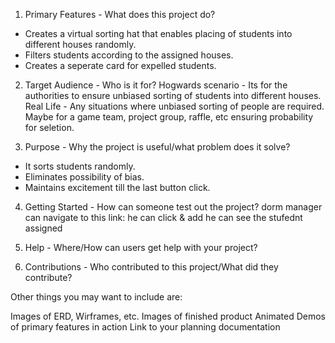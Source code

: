 1. Primary Features - What does this project do?
- Creates a virtual sorting hat that enables placing of students into different houses randomly.
- Filters students according to the assigned houses.
- Creates a seperate card for expelled students.

2. Target Audience - Who is it for?
  Hogwards scenario - Its for the authorities to ensure unbiased sorting of students into different houses.
  Real Life - Any situations where unbiased sorting of people are required. Maybe for a game team, project group, raffle, etc ensuring probability for seletion.
  
3. Purpose - Why the project is useful/what problem does it solve?
- It sorts students randomly.
- Eliminates possibility of bias.
- Maintains excitement till the last button click.

4. Getting Started - How can someone test out the project?
  dorm manager can navigate to this link:
  he can click & add
  he can see the stufednt assigned 

5. Help - Where/How can users get help with your project?


6. Contributions - Who contributed to this project/What did they contribute?


Other things you may want to include are:

Images of ERD, Wirframes, etc.
Images of finished product
Animated Demos of primary features in action
Link to your planning documentation
